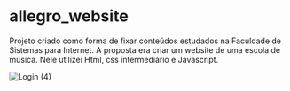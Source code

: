 # allegro_website

Projeto criado como forma de fixar conteúdos estudados na Faculdade de Sistemas para Internet. A proposta era criar um website de uma escola de música. Nele utilizei Html, css intermediário e Javascript.

![Login (4)](https://user-images.githubusercontent.com/82274021/115308508-30e21080-a141-11eb-8d9f-04a996dcaabf.png)
